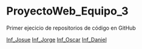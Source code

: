 # ProyectoWeb_Equipo_3
 Primer ejecicio de repositorios de código en GitHub

 
[Inf_Josue](./jonathan.html)
[Inf_Jorge](./Jorge.html)
[Inf_Oscar](./oscar.html)
[Inf_Daniel](./JDANIEL.html)
